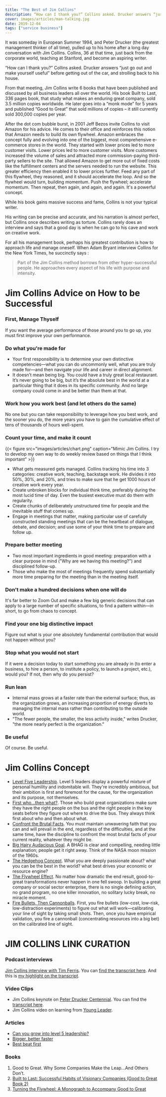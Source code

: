 ```yaml
---
title: "The Best of Jim Collins"
description: “How can I thank you?” Collins asked. Drucker answers “just go out and make yourself useful” before getting out of the car, and strolling back to his house.
cover: images/articles/man-talking.jpg
date: 2019-12-04
tags: ["service business"]
---
```


It was someday in European Summer 1994, and Peter Drucker (the greatest management thinker of all time), pulled up to his home after a long day conversation with Jim Collins. Collins, 36 at that time, just back from the corporate world, teaching at Stanford, and become an aspiring writer. 

“How can I thank you?” Collins asked. Drucker answers “just go out and make yourself useful” before getting out of the car, and strolling back to his house. 

From that meeting, Jim Collins write 6 books that have been published and discussed by all business leaders all over the world. His book Built to Last, 336 pages book, that study what makes an enduring great company, sold 3.5 million copies worldwide. He later goes into a “monk mode” for 5 years and published “Good to Great” that sold millions of copies – it still currently sold 300,000 copies per year.

After the dot com bubble burst, in 2001 Jeff Bezos invite Collins to visit Amazon for his advice. He comes to their office and reinforces this notion that Amazon needs to build its own flywheel. Amazon embraces the concept fully and evolving into one of the biggest, most comprehensive e-commerce stores in the world. They started with lower prices led to more customer visits. Lower prices led to more customer visits. More customers increased the volume of sales and attracted more commission-paying third-party sellers to the site. That allowed Amazon to get more out of fixed costs like the fulfillment centers and the servers needed to run the website. This greater efficiency then enabled it to lower prices further. Feed any part of this flywheel, they reasoned, and it should accelerate the loop. And so the flywheel would turn, building momentum. Push the flywheel; accelerate momentum. Then repeat, then again, and again, and again. It's a powerful concept.

While his book gains massive success and fame, Collins is not your typical writer. 

His writing can be precise and accurate, and his narration is almost perfect, but Collins once describes writing as torture. Collins rarely does an interview and says that a good day is when he can go to his cave and work on creative work. 

For all his management book, perhaps his greatest contribution is how to approach life and manage oneself. When Adam Bryant interview Collins for the New York Times, he succinctly says : 

> Part of the Jim Collins method borrows from other hyper-successful people. He approaches every aspect of his life with purpose and intensity.

# Jim Collins Advice on How to be Successful 
###     First, Manage Thyself
If you want the average performance of those around you to go up, you must first improve your own performance.

### Do what you're made for
- Your first responsibility is to determine your own distinctive competencies—what you can do uncommonly well, what you are truly made for—and then navigate your life and career in direct alignment.
- It doesn’t mean being big. You could have a truly great local restaurant. It’s never going to be big, but it’s the absolute best in the world at a particular thing that it does in its specific community. And no large company could come in and be better than them at that.

### Work how you work best (and let others do the same)
No one but you can take responsibility to leverage how you best work, and the sooner you do, the more years you have to gain the cumulative effect of tens of thousands of hours well-spent.

### Count your time, and make it count
{{< figure src="images/articles/chart.png" caption="Mimic Jim Collins. I try to develop my own way to do weekly review based on things that I think important" >}}


- What gets measured gets managed. Collins tracking his time into 3 categories: creative work, teaching, backstage work. He divides it into 50%, 30%, and 20%, and tries to make sure that he get 1000 hours of creative work every year. 
- Create unbroken blocks for individual think time, preferably during the most lucid time of day. Even the busiest executive must do them with regularity.
- Create chunks of deliberately unstructured time for people and the inevitable stuff that comes up.
- Engage in meetings that matter, making particular use of carefully constructed standing meetings that can be the heartbeat of dialogue, debate, and decision; and use some of your think time to prepare and follow up.

### Prepare better meeting
- Two most important ingredients in good meeting: preparation with a clear purpose in mind ("Why are we having this meeting?") and disciplined follow-up.
- Those who make the most of meetings frequently spend substantially more time preparing for the meeting than in the meeting itself.

### Don't make a hundred decisions when one will do
It's far better to Zoom Out and make a few big generic decisions that can apply to a large number of specific situations, to find a pattern within—in short, to go from chaos to concept. 

### Find your one big distinctive impact
Figure out what is your one absolutely fundamental contribution that would not happen without you?

### Stop what you would not start
If it were a decision today to start something you are already in (to enter a business, to hire a person, to institute a policy, to launch a project, etc.), would you? If not, then why do you persist?

### Run lean
- Internal mass grows at a faster rate than the external surface; thus, as the organization grows, an increasing proportion of energy diverts to managing the internal mass rather than contributing to the outside world.
- "The fewer people, the smaller, the less activity inside," writes Drucker, "the more nearly perfect is the organization."

### Be useful
Of course. Be useful. 

# Jim Collins Concept
- [Level Five Leadership](https://www.jimcollins.com/concepts/level-five-leadership.html). Level 5 leaders display a powerful mixture of personal humility and indomitable will. They're incredibly ambitious, but their ambition is first and foremost for the cause, for the organization and its purpose, not themselves.
- [First who…then what?](https://www.jimcollins.com/concepts/first-who-then-what.html). Those who build great organizations make sure they have the right people on the bus and the right people in the key seats before they figure out where to drive the bus. They always think first about who and then about what.
- [Confront the Brutal Facts](https://www.jimcollins.com/concepts/confront-the-brutal-facts.html). You must maintain unwavering faith that you can and will prevail in the end, regardless of the difficulties, and at the same time, have the discipline to confront the most brutal facts of your current reality, whatever they might be.
- [Big Hairy Audacious Goal](https://www.jimcollins.com/concepts/bhag.html). A BHAG is clear and compelling, needing little explanation; people get it right away. Think of the NASA moon mission of the 1960s.
- [The Hedgehog Concept](https://www.jimcollins.com/concepts/the-hedgehog-concept.html). What you are deeply passionate about? what you can be the best in the world? what best drives your economic or resource engine?
- [The Flywheel Effect](https://www.jimcollins.com/concepts/the-flywheel.html). No matter how dramatic the end result, good-to-great transformations never happen in one fell swoop. In building a great company or social sector enterprise, there is no single defining action, no grand program, no one killer innovation, no solitary lucky break, no miracle moment.
- [Fire Bullets, Then Cannonballs](https://www.jimcollins.com/concepts/fire-bullets-then-cannonballs.html). First, you fire bullets (low-cost, low-risk, low-distraction experiments) to figure out what will work—calibrating your line of sight by taking small shots. Then, once you have empirical validation, you fire a cannonball (concentrating resources into a big bet) on the calibrated line of sight. 

# JIM COLLINS LINK CURATION
### Podcast interviews
[Jim Collins interview with Tim Ferris](https://tim.blog/2019/02/18/jim-collins/). You can [find the transcript here](https://tim.blog/2019/02/20/the-tim-ferriss-show-transcripts-jim-collins-361/). And this is [my highlight on the transcript](https://www.evernote.com/l/ACEe0iMM-D9K3qgjQ9DybPJPlNwoJhuzIBM). 

### Video Clips
- Jim Collins keynote on [Peter Drucker Centennial](https://www.youtube.com/watch?v=7qZP4kaYcXU). You can find the [transcript here](chrome-extension://kdpelmjpfafjppnhbloffcjpeomlnpah/https://100xreturn.wordpress.com/wp-content/uploads/2009/12/jim-collins-transcript.pdf). 
- Jim Collins video on learning from [Young Leader](https://www.jimcollins.com/media_topics/media.html#fyoungleaders). 

### Articles
- [Can you grow into level 5 leadership?](https://www.jimcollins.com/article_topics/articles/can-you-grow-into-level-5.html)
- [Bigger, better faster](https://www.jimcollins.com/article_topics/articles/bigger-better-faster.html)
- [Best beat first](https://www.jimcollins.com/article_topics/articles/best-beats-first.html)

### Books
1. Good to Great. Why Some Companies Make the Leap...And Others Don’t.
2. [Built to Last: Successful Habits of Visionary Companies (Good to Great Book 2)](https://www.amazon.com/Built-Last-Successful-Visionary-Essentials-ebook/dp/B0058DRSHW/ref=pd_sim_351_1/131-2217550-8162202?_encoding=UTF8&pd_rd_i=B0058DRSHW&pd_rd_r=205c742b-d5dd-420c-a8b4-76f55b58156d&pd_rd_w=iU3LK&pd_rd_wg=9cFwy&pf_rd_p=04d27813-a1f2-4e7b-a32b-b5ab374ce3f9&pf_rd_r=JWVPVZ0Y1QTPMM2J5M13&psc=1&refRID=JWVPVZ0Y1QTPMM2J5M13)
3. [Turning the Flywheel: A Monograph to Accompany Good to Great](https://www.amazon.com/Turning-Flywheel-Monograph-Accompany-Great-ebook/dp/B07JFT5G7N/ref=pd_sim_351_2/131-2217550-8162202?_encoding=UTF8&pd_rd_i=B07JFT5G7N&pd_rd_r=205c742b-d5dd-420c-a8b4-76f55b58156d&pd_rd_w=iU3LK&pd_rd_wg=9cFwy&pf_rd_p=04d27813-a1f2-4e7b-a32b-b5ab374ce3f9&pf_rd_r=JWVPVZ0Y1QTPMM2J5M13&psc=1&refRID=JWVPVZ0Y1QTPMM2J5M13)